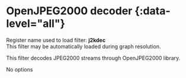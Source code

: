<!-- automatically generated - do not edit, patch gpac/applications/gpac/gpac.c -->

# OpenJPEG2000 decoder  {:data-level="all"}  
  
Register name used to load filter: __j2kdec__  
This filter may be automatically loaded during graph resolution.  
  
This filter decodes JPEG2000 streams through OpenJPEG2000 library.  
  
No options  
  
